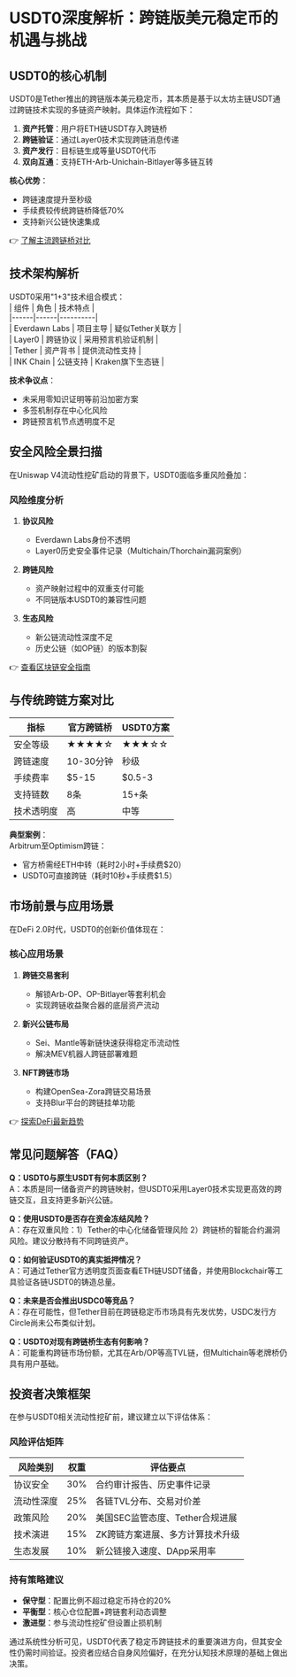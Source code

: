 # USDT0深度解析：跨链版美元稳定币的机遇与挑战  

## USDT0的核心机制  
USDT0是Tether推出的跨链版本美元稳定币，其本质是基于以太坊主链USDT通过跨链技术实现的多链资产映射。具体运作流程如下：  
1. **资产托管**：用户将ETH链USDT存入跨链桥  
2. **跨链验证**：通过Layer0技术实现跨链消息传递  
3. **资产发行**：目标链生成等量USDT0代币  
4. **双向互通**：支持ETH-Arb-Unichain-Bitlayer等多链互转  

**核心优势**：  
- 跨链速度提升至秒级  
- 手续费较传统跨链桥降低70%  
- 支持新兴公链快速集成  

👉 [了解主流跨链桥对比](https://bit.ly/okx_welcome)  

## 技术架构解析  
USDT0采用"1+3"技术组合模式：  
| 组件 | 角色 | 技术特点 |  
|------|------|----------|  
| Everdawn Labs | 项目主导 | 疑似Tether关联方 |  
| Layer0 | 跨链协议 | 采用预言机验证机制 |  
| Tether | 资产背书 | 提供流动性支持 |  
| INK Chain | 公链支持 | Kraken旗下生态链 |  

**技术争议点**：  
- 未采用零知识证明等前沿加密方案  
- 多签机制存在中心化风险  
- 跨链预言机节点透明度不足  

## 安全风险全景扫描  
在Uniswap V4流动性挖矿启动的背景下，USDT0面临多重风险叠加：  

### 风险维度分析  
1. **协议风险**  
   - Everdawn Labs身份不透明  
   - Layer0历史安全事件记录（Multichain/Thorchain漏洞案例）  

2. **跨链风险**  
   - 资产映射过程中的双重支付可能  
   - 不同链版本USDT0的兼容性问题  

3. **生态风险**  
   - 新公链流动性深度不足  
   - 历史公链（如OP链）的版本割裂  

👉 [查看区块链安全指南](https://bit.ly/okx_welcome)  

## 与传统跨链方案对比  
| 指标 | 官方跨链桥 | USDT0方案 |  
|------|------------|-----------|  
| 安全等级 | ★★★★☆ | ★★★☆☆ |  
| 跨链速度 | 10-30分钟 | 秒级 |  
| 手续费率 | $5-15 | $0.5-3 |  
| 支持链数 | 8条 | 15+条 |  
| 技术透明度 | 高 | 中等 |  

**典型案例**：  
Arbitrum至Optimism跨链：  
- 官方桥需经ETH中转（耗时2小时+手续费$20）  
- USDT0可直接跨链（耗时10秒+手续费$1.5）  

## 市场前景与应用场景  
在DeFi 2.0时代，USDT0的创新价值体现在：  

### 核心应用场景  
1. **跨链交易套利**  
   - 解锁Arb-OP、OP-Bitlayer等套利机会  
   - 实现跨链收益聚合器的底层资产流动  

2. **新兴公链布局**  
   - Sei、Mantle等新链快速获得稳定币流动性  
   - 解决MEV机器人跨链部署难题  

3. **NFT跨链市场**  
   - 构建OpenSea-Zora跨链交易场景  
   - 支持Blur平台的跨链挂单功能  

👉 [探索DeFi最新趋势](https://bit.ly/okx_welcome)  

## 常见问题解答（FAQ）  
**Q：USDT0与原生USDT有何本质区别？**  
A：本质是同一储备资产的跨链映射，但USDT0采用Layer0技术实现更高效的跨链交互，且支持更多新兴公链。  

**Q：使用USDT0是否存在资金冻结风险？**  
A：存在双重风险：1）Tether的中心化储备管理风险 2）跨链桥的智能合约漏洞风险。建议分散持有不同跨链资产。  

**Q：如何验证USDT0的真实抵押情况？**  
A：可通过Tether官方透明度页面查看ETH链USDT储备，并使用Blockchair等工具验证各链USDT0的铸造总量。  

**Q：未来是否会推出USDC0等竞品？**  
A：存在可能性，但Tether目前在跨链稳定币市场具有先发优势，USDC发行方Circle尚未公布类似计划。  

**Q：USDT0对现有跨链桥生态有何影响？**  
A：可能重构跨链市场份额，尤其在Arb/OP等高TVL链，但Multichain等老牌桥仍具有用户基础。  

## 投资者决策框架  
在参与USDT0相关流动性挖矿前，建议建立以下评估体系：  

### 风险评估矩阵  
| 风险类别 | 权重 | 评估要点 |  
|----------|------|----------|  
| 协议安全 | 30% | 合约审计报告、历史事件记录 |  
| 流动性深度 | 25% | 各链TVL分布、交易对价差 |  
| 政策风险 | 20% | 美国SEC监管态度、Tether合规进展 |  
| 技术演进 | 15% | ZK跨链方案进展、多方计算技术升级 |  
| 生态发展 | 10% | 新公链接入速度、DApp采用率 |  

### 持有策略建议  
- **保守型**：配置比例不超过稳定币持仓的20%  
- **平衡型**：核心仓位配置+跨链套利动态调整  
- **激进型**：参与流动性挖矿但设置止损机制  

通过系统性分析可见，USDT0代表了稳定币跨链技术的重要演进方向，但其安全性仍需时间验证。投资者应结合自身风险偏好，在充分认知技术原理的基础上做出决策。